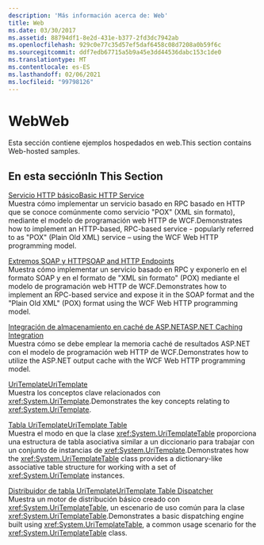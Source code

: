 ```yaml
---
description: 'Más información acerca de: Web'
title: Web
ms.date: 03/30/2017
ms.assetid: 88794df1-8e2d-431e-b377-2fd3dc7942ab
ms.openlocfilehash: 929c0e77c35d57ef5daf6458c08d7208a0b59f6c
ms.sourcegitcommit: ddf7edb67715a5b9a45e3dd44536dabc153c1de0
ms.translationtype: MT
ms.contentlocale: es-ES
ms.lasthandoff: 02/06/2021
ms.locfileid: "99798126"
---
```

# <a name="web"></a><span data-ttu-id="77887-103">Web</span><span class="sxs-lookup"><span data-stu-id="77887-103">Web</span></span>

<span data-ttu-id="77887-104">Esta sección contiene ejemplos hospedados en web.</span><span class="sxs-lookup"><span data-stu-id="77887-104">This section contains Web-hosted samples.</span></span>  
  
## <a name="in-this-section"></a><span data-ttu-id="77887-105">En esta sección</span><span class="sxs-lookup"><span data-stu-id="77887-105">In This Section</span></span>
  
 [<span data-ttu-id="77887-106">Servicio HTTP básico</span><span class="sxs-lookup"><span data-stu-id="77887-106">Basic HTTP Service</span></span>](basic-http-service.md)  
 <span data-ttu-id="77887-107">Muestra cómo implementar un servicio basado en RPC basado en HTTP que se conoce comúnmente como servicio "POX" (XML sin formato), mediante el modelo de programación web HTTP de WCF.</span><span class="sxs-lookup"><span data-stu-id="77887-107">Demonstrates how to implement an HTTP-based, RPC-based service - popularly referred to as "POX" (Plain Old XML) service – using the WCF Web HTTP programming model.</span></span>
  
 [<span data-ttu-id="77887-108">Extremos SOAP y HTTP</span><span class="sxs-lookup"><span data-stu-id="77887-108">SOAP and HTTP Endpoints</span></span>](soap-and-http-endpoints.md)  
 <span data-ttu-id="77887-109">Muestra cómo implementar un servicio basado en RPC y exponerlo en el formato SOAP y en el formato de "XML sin formato" (POX) mediante el modelo de programación web HTTP de WCF.</span><span class="sxs-lookup"><span data-stu-id="77887-109">Demonstrates how to implement an RPC-based service and expose it in the SOAP format and the "Plain Old XML" (POX) format using the WCF Web HTTP programming model.</span></span>  
  
 [<span data-ttu-id="77887-110">Integración de almacenamiento en caché de ASP.NET</span><span class="sxs-lookup"><span data-stu-id="77887-110">ASP.NET Caching Integration</span></span>](aspnet-caching-integration.md)  
 <span data-ttu-id="77887-111">Muestra cómo se debe emplear la memoria caché de resultados ASP.NET con el modelo de programación web HTTP de WCF.</span><span class="sxs-lookup"><span data-stu-id="77887-111">Demonstrates how to utilize the ASP.NET output cache with the WCF Web HTTP programming model.</span></span>  
  
 [<span data-ttu-id="77887-112">UriTemplate</span><span class="sxs-lookup"><span data-stu-id="77887-112">UriTemplate</span></span>](uritemplate-sample.md)  
 <span data-ttu-id="77887-113">Muestra los conceptos clave relacionados con <xref:System.UriTemplate>.</span><span class="sxs-lookup"><span data-stu-id="77887-113">Demonstrates the key concepts relating to <xref:System.UriTemplate>.</span></span>  
  
 [<span data-ttu-id="77887-114">Tabla UriTemplate</span><span class="sxs-lookup"><span data-stu-id="77887-114">UriTemplate Table</span></span>](uritemplate-table-sample.md)  
 <span data-ttu-id="77887-115">Muestra el modo en que la clase <xref:System.UriTemplateTable> proporciona una estructura de tabla asociativa similar a un diccionario para trabajar con un conjunto de instancias de <xref:System.UriTemplate>.</span><span class="sxs-lookup"><span data-stu-id="77887-115">Demonstrates how the <xref:System.UriTemplateTable> class provides a dictionary-like associative table structure for working with a set of <xref:System.UriTemplate> instances.</span></span>  
  
 [<span data-ttu-id="77887-116">Distribuidor de tabla UriTemplate</span><span class="sxs-lookup"><span data-stu-id="77887-116">UriTemplate Table Dispatcher</span></span>](uritemplate-table-dispatcher-sample.md)  
 <span data-ttu-id="77887-117">Muestra un motor de distribución básico creado con <xref:System.UriTemplateTable>, un escenario de uso común para la clase <xref:System.UriTemplateTable>.</span><span class="sxs-lookup"><span data-stu-id="77887-117">Demonstrates a basic dispatching engine built using <xref:System.UriTemplateTable>, a common usage scenario for the <xref:System.UriTemplateTable> class.</span></span>
